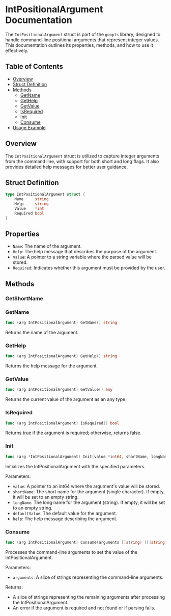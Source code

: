 # IntPositionalArgument Documentation

The `IntPositionalArgument` struct is part of the `goopts` library, designed to handle command-line positional arguments that represent integer values. This documentation outlines its properties, methods, and how to use it effectively.

## Table of Contents

- [Overview](#overview)
- [Struct Definition](#struct-definition)
- [Methods](#methods)
  - [GetName](#getname)
  - [GetHelp](#gethelp)
  - [GetValue](#getvalue)
  - [IsRequired](#isrequired)
  - [Init](#init)
  - [Consume](#consume)
- [Usage Example](#usage-example)

## Overview

The `IntPositionalArgument` struct is utilized to capture integer arguments from the command line, with support for both short and long flags. It also provides detailed help messages for better user guidance.

## Struct Definition

```go
type IntPositionalArgument struct {
    Name     string
    Help     string
    Value    *int
    Required bool
}
```

## Properties

- `Name`: The name of the argument.
- `Help`: The help message that describes the purpose of the argument.
- `Value`: A pointer to a string variable where the parsed value will be stored.
- `Required`: Indicates whether this argument must be provided by the user.

## Methods

### GetShortName

### GetName

```go
func (arg IntPositionalArgument) GetName() string
```

Returns the name of the argument.

### GetHelp

```go
func (arg IntPositionalArgument) GetHelp() string
```

Returns the help message for the argument.

### GetValue

```go
func (arg IntPositionalArgument) GetValue() any
```

Returns the current value of the argument as an any type.

### IsRequired

```go
func (arg IntPositionalArgument) IsRequired() bool
```

Returns true if the argument is required; otherwise, returns false.

### Init

```go
func (arg *IntPositionalArgument) Init(value *int64, shortName, longName string, defaultValue int64, help string)
```

Initializes the IntPositionalArgument with the specified parameters.

Parameters:
- `value`: A pointer to an int64 where the argument's value will be stored.
- `shortName`: The short name for the argument (single character). If empty, it will be set to an empty string.
- `longName`: The long name for the argument (string). If empty, it will be set to an empty string.
- `defaultValue`: The default value for the argument.
- `help`: The help message describing the argument.

### Consume

```go
func (arg IntPositionalArgument) Consume(arguments []string) ([]string, error)
```

Processes the command-line arguments to set the value of the IntPositionalArgument.

Parameters:
- `arguments`: A slice of strings representing the command-line arguments.

Returns:
- A slice of strings representing the remaining arguments after processing the IntPositionalArgument.
- An error if the argument is required and not found or if parsing fails.